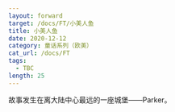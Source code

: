 ```yaml
---
layout: forward
target: /docs/FT/小美人鱼
title: 小美人鱼
date: 2020-12-12
category: 童话系列（欧美）
cat_url: /docs/FT
tags: 
  - TBC
length: 25
---
```


故事发生在离大陆中心最远的一座城堡——Parker。
